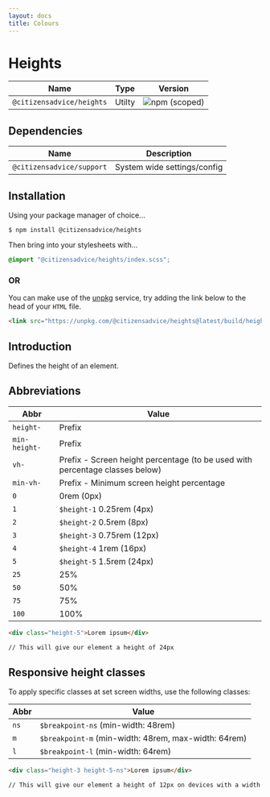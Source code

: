 ```yaml
---
layout: docs
title: Colours
---
```

# Heights

| Name                      | Type   | Version                                                                   |
|---------------------------|--------|---------------------------------------------------------------------------|
| `@citizensadvice/heights` | Utilty | ![npm (scoped)](https://img.shields.io/npm/v/@citizensadvice/heights.svg) |

## Dependencies

| Name                      | Description                 |
|---------------------------|-----------------------------|
| `@citizensadvice/support` | System wide settings/config |

## Installation

Using your package manager of choice...

```shell
$ npm install @citizensadvice/heights
```

Then bring into your stylesheets with...

```scss
@import "@citizensadvice/heights/index.scss";
```

### OR

You can make use of the [unpkg](https://unpkg.com) service, try adding the link below to the head of your `HTML` file.

```html
<link src="https://unpkg.com/@citizensadvice/heights@latest/build/heights.css" />
```

## Introduction

Defines the height of an element.

## Abbreviations

| Abbr          | Value                                                                        |
|---------------|------------------------------------------------------------------------------|
| `height-`     | Prefix                                                                       |
| `min-height-` | Prefix                                                                       |
| `vh-`         | Prefix - Screen height percentage (to be used with percentage classes below) |
| `min-vh-`     | Prefix - Minimum screen height percentage                                    |
| `0`           | 0rem (0px)                                                                   |
| `1`           | `$height-1` 0.25rem (4px)                                                    |
| `2`           | `$height-2` 0.5rem (8px)                                                     |
| `3`           | `$height-3` 0.75rem (12px)                                                   |
| `4`           | `$height-4` 1rem (16px)                                                      |
| `5`           | `$height-5` 1.5rem (24px)                                                    |
| `25`          | 25%                                                                          |
| `50`          | 50%                                                                          |
| `75`          | 75%                                                                          |
| `100`         | 100%                                                                         |

```html
<div class="height-5">Lorem ipsum</div>

// This will give our element a height of 24px
```

## Responsive height classes

To apply specific classes at set screen widths, use the following classes:

| Abbr | Value                                                |
|------|------------------------------------------------------|
| `ns` | `$breakpoint-ns` (min-width: 48rem)                  |
| `m`  | `$breakpoint-m` (min-width: 48rem, max-width: 64rem) |
| `l`  | `$breakpoint-l` (min-width: 64rem)                   |

```html
<div class="height-3 height-5-ns">Lorem ipsum</div>

// This will give our element a height of 12px on devices with a width below 48rem and 24px on device widths of 48rem and above
```